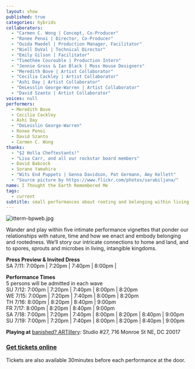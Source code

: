 ```yaml
---
layout: show
published: true
categories: hybrids
collaborators: 
  - "Carmen C. Wong | Concept, Co-Producer"
  - "Ronee Penoi | Director, Co-Producer"
  - "Ouida Maedel | Production Manager, Facilitator"
  - "Niell DuVal | Technical Director"
  - "Emily Gilson | Facilitator"
  - "Timothée Courouble | Production Intern"
  - "Jennie Gross & Ian Black | Moss House Designers"
  - "Meredith Bove | Artist Collaborator"
  - "Cecilia Cackley | Artist Collaborator"
  - "Ashi Day | Artist Collaborator"
  - "DeLesslin George-Warren | Artist Collaborator"
  - "David Szanto | Artist Collaborator"
voices: null
performers: 
  - Meredith Bove
  - Cecilia Cackley
  - Ashi Day
  - "DeLesslin George-Warren"
  - Ronee Penoi
  - David Szanto
  - Carmen C. Wong
thanks: 
  - "$2 Holla Cheftestants!"
  - "Lisa Carr, and all our rockstar board members"
  - David Babcock
  - Sorane Yamahira
  - "Wits End Puppets | Genna Davidson, Pat Germann, Amy Kellett"
  - "Source picture by https://www.flickr.com/photos/sarabiljana/"
name: I Thought the Earth Remembered Me
tags: 
  - current
subtitle: small performances about rooting and belonging within living kingdoms
---
```



![itterm-bpweb.jpg]({{site.baseurl}}/assets/itterm-bpweb.jpg)


Wander and play within five intimate performance vignettes that ponder our relationships with nature, time and how we enact and embody belonging and rootedness. We’ll story our intricate connections to home and land, and to spores, sprouts and microbes in living, intangible kingdoms.

**Press Preview & Invited Dress**
<br> SA 7/11: 7:00pm | 7:20pm | 7:40pm | 8:00pm |

**Performance Times**
<br> 5 persons will be admitted in each wave 
<br> SU 7/12:  7:00pm | 7:20pm | 7:40pm | 8:00pm | 8:20pm  
WE 7/15: 7:00pm | 7:20pm | 7:40pm | 8:00pm | 8:20pm  
TH 7/16:  8:00pm | 8:20pm | 8:40pm | 9:00pm  
FR 7/17:  8:00pm | 8:20pm | 8:40pm | 9:00pm  
SA 7/18:  7:00pm | 7:20pm | 7:40pm | 8:00pm | 8:20pm | 8:40pm | 9:00pm  
SU 7/19:  7:00pm | 7:20pm | 7:40pm | 8:00pm | 8:20pm | 8:40pm | 9:00pm

**Playing at**
[banished? ARTillery]( https://goo.gl/maps/GH5f8): Studio #27, 716 Monroe St NE, DC 20017

### [Get tickets online](https://www.capitalfringe.org/events/563-i-thought-the-earth-remembered-me)

Tickets are also available 30minutes before each performance at the door.
